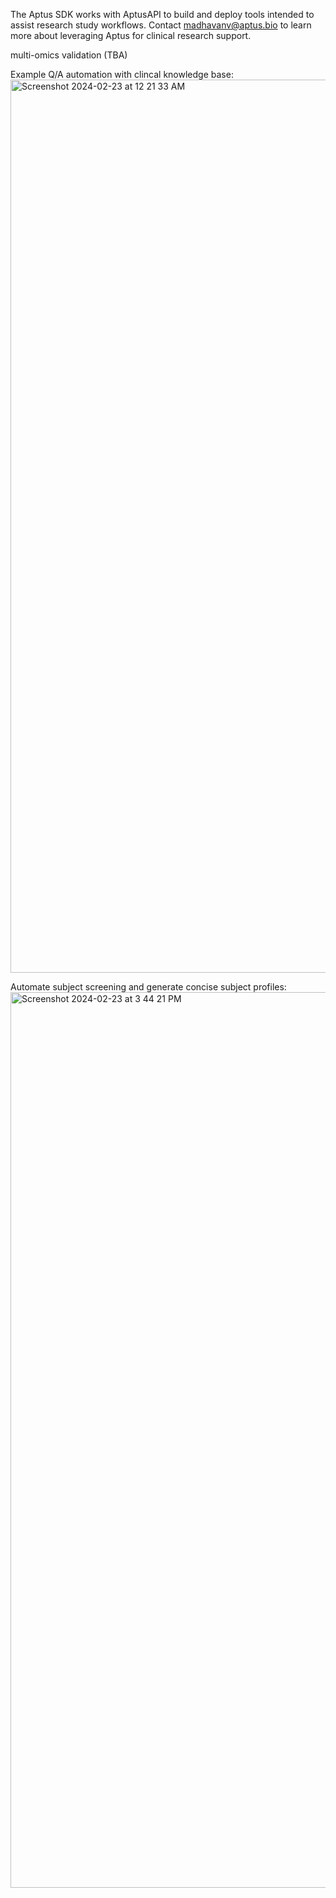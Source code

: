 The Aptus SDK works with AptusAPI to build and deploy tools intended to assist research study workflows. 
Contact madhavanv@aptus.bio to learn more about leveraging Aptus for clinical research support.

multi-omics validation (TBA)

Example Q/A automation with clincal knowledge base:
<img width="1429" alt="Screenshot 2024-02-23 at 12 21 33 AM" src="https://github.com/venkateshms/Aptus/assets/68876092/dada363c-9c6b-4a7f-8aee-b6dadcdeafd6">

Automate subject screening and generate concise subject profiles:
<img width="1433" alt="Screenshot 2024-02-23 at 3 44 21 PM" src="https://github.com/venkateshms/Aptus/assets/68876092/81945d55-1365-4974-87f2-9bc36b75a205">
